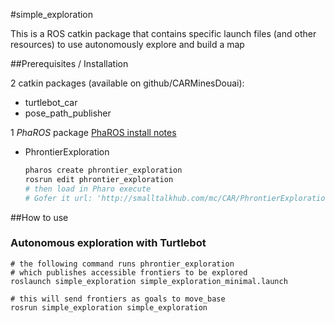 #simple_exploration

This is a ROS catkin package that contains specific launch files (and other resources) to use autonomously explore and build a map

##Prerequisites / Installation

2 catkin packages (available on github/CARMinesDouai): 
- turtlebot_car
- pose_path_publisher

1 *PhaROS* package [PhaROS install notes](http://car.mines-douai.fr/2014/06/how-to-install-pharos/)
- PhrontierExploration 
	
	```bash
	pharos create phrontier_exploration
	rosrun edit phrontier_exploration
	# then load in Pharo execute
	# Gofer it url: 'http://smalltalkhub.com/mc/CAR/PhrontierExploration/main'; package: 'Phrontier_explorationPackage'; load
	```
##How to use

### Autonomous exploration with Turtlebot

	# the following command runs phrontier_exploration
	# which publishes accessible frontiers to be explored 
	roslaunch simple_exploration simple_exploration_minimal.launch
	
	# this will send frontiers as goals to move_base
	rosrun simple_exploration simple_exploration


